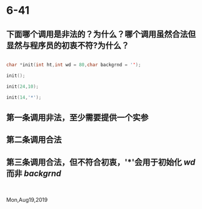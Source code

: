 # 6-41

## 下面哪个调用是非法的？为什么？哪个调用虽然合法但显然与程序员的初衷不符?为什么？

```c++

char *init(int ht,int wd = 80,char backgrnd = '');

init();

init(24,10);

init(14,'*');

```

## 第一条调用非法，至少需要提供一个实参

## 第二条调用合法

## 第三条调用合法，但不符合初衷，'*'会用于初始化 _wd_ 而非 _backgrnd_


&nbsp;

Mon,Aug19,2019
